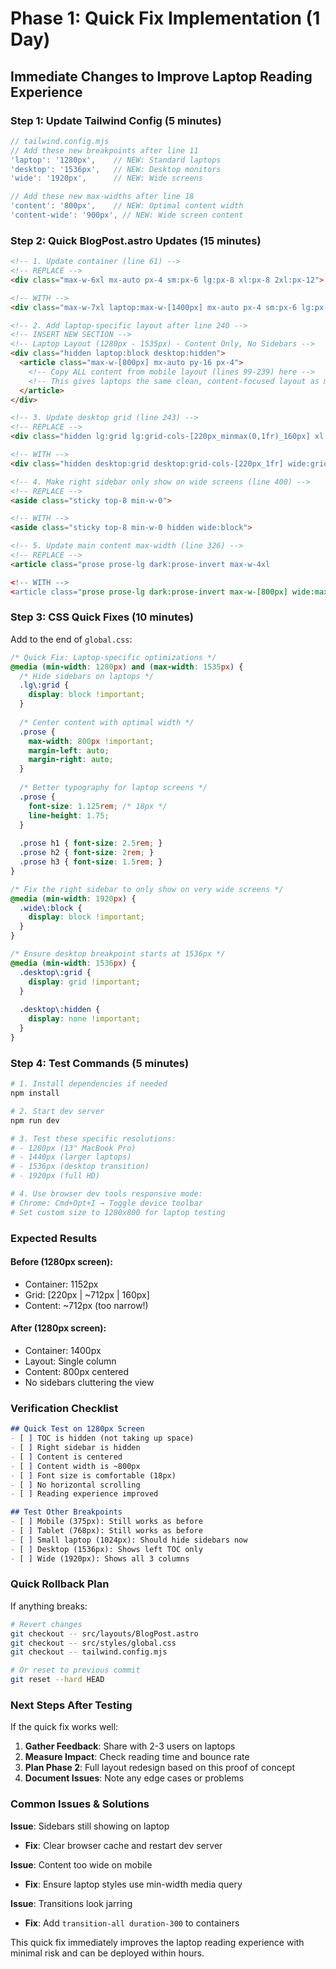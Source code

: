 # Phase 1: Quick Fix Implementation (1 Day)

## Immediate Changes to Improve Laptop Reading Experience

### Step 1: Update Tailwind Config (5 minutes)

```javascript
// tailwind.config.mjs
// Add these new breakpoints after line 11
'laptop': '1280px',    // NEW: Standard laptops  
'desktop': '1536px',   // NEW: Desktop monitors
'wide': '1920px',      // NEW: Wide screens

// Add these new max-widths after line 18
'content': '800px',    // NEW: Optimal content width
'content-wide': '900px', // NEW: Wide screen content
```

### Step 2: Quick BlogPost.astro Updates (15 minutes)

```html
<!-- 1. Update container (line 61) -->
<!-- REPLACE -->
<div class="max-w-6xl mx-auto px-4 sm:px-6 lg:px-8 xl:px-8 2xl:px-12">

<!-- WITH -->
<div class="max-w-7xl laptop:max-w-[1400px] mx-auto px-4 sm:px-6 lg:px-8">

<!-- 2. Add laptop-specific layout after line 240 -->
<!-- INSERT NEW SECTION -->
<!-- Laptop Layout (1280px - 1535px) - Content Only, No Sidebars -->
<div class="hidden laptop:block desktop:hidden">
  <article class="max-w-[800px] mx-auto py-16 px-4">
    <!-- Copy ALL content from mobile layout (lines 99-239) here -->
    <!-- This gives laptops the same clean, content-focused layout as mobile -->
  </article>
</div>

<!-- 3. Update desktop grid (line 243) -->
<!-- REPLACE -->
<div class="hidden lg:grid lg:grid-cols-[220px_minmax(0,1fr)_160px] xl:grid-cols-[260px_minmax(0,1fr)_200px] lg:gap-6 xl:gap-8 2xl:gap-10 lg:items-start">

<!-- WITH -->
<div class="hidden desktop:grid desktop:grid-cols-[220px_1fr] wide:grid-cols-[260px_1fr_220px] desktop:gap-8 desktop:items-start">

<!-- 4. Make right sidebar only show on wide screens (line 400) -->
<!-- REPLACE -->
<aside class="sticky top-8 min-w-0">

<!-- WITH -->
<aside class="sticky top-8 min-w-0 hidden wide:block">

<!-- 5. Update main content max-width (line 326) -->
<!-- REPLACE -->
<article class="prose prose-lg dark:prose-invert max-w-4xl

<!-- WITH -->
<article class="prose prose-lg dark:prose-invert max-w-[800px] wide:max-w-[900px] mx-auto
```

### Step 3: CSS Quick Fixes (10 minutes)

Add to the end of `global.css`:

```css
/* Quick Fix: Laptop-specific optimizations */
@media (min-width: 1280px) and (max-width: 1535px) {
  /* Hide sidebars on laptops */
  .lg\:grid {
    display: block !important;
  }
  
  /* Center content with optimal width */
  .prose {
    max-width: 800px !important;
    margin-left: auto;
    margin-right: auto;
  }
  
  /* Better typography for laptop screens */
  .prose {
    font-size: 1.125rem; /* 18px */
    line-height: 1.75;
  }
  
  .prose h1 { font-size: 2.5rem; }
  .prose h2 { font-size: 2rem; }
  .prose h3 { font-size: 1.5rem; }
}

/* Fix the right sidebar to only show on very wide screens */
@media (min-width: 1920px) {
  .wide\:block {
    display: block !important;
  }
}

/* Ensure desktop breakpoint starts at 1536px */
@media (min-width: 1536px) {
  .desktop\:grid {
    display: grid !important;
  }
  
  .desktop\:hidden {
    display: none !important;
  }
}
```

### Step 4: Test Commands (5 minutes)

```bash
# 1. Install dependencies if needed
npm install

# 2. Start dev server
npm run dev

# 3. Test these specific resolutions:
# - 1280px (13" MacBook Pro)
# - 1440px (larger laptops)
# - 1536px (desktop transition)
# - 1920px (full HD)

# 4. Use browser dev tools responsive mode:
# Chrome: Cmd+Opt+I → Toggle device toolbar
# Set custom size to 1280x800 for laptop testing
```

### Expected Results

#### Before (1280px screen):
- Container: 1152px
- Grid: [220px | ~712px | 160px]
- Content: ~712px (too narrow!)

#### After (1280px screen):
- Container: 1400px  
- Layout: Single column
- Content: 800px centered
- No sidebars cluttering the view

### Verification Checklist

```markdown
## Quick Test on 1280px Screen
- [ ] TOC is hidden (not taking up space)
- [ ] Right sidebar is hidden
- [ ] Content is centered
- [ ] Content width is ~800px
- [ ] Font size is comfortable (18px)
- [ ] No horizontal scrolling
- [ ] Reading experience improved

## Test Other Breakpoints
- [ ] Mobile (375px): Still works as before
- [ ] Tablet (768px): Still works as before  
- [ ] Small laptop (1024px): Should hide sidebars now
- [ ] Desktop (1536px): Shows left TOC only
- [ ] Wide (1920px): Shows all 3 columns
```

### Quick Rollback Plan

If anything breaks:

```bash
# Revert changes
git checkout -- src/layouts/BlogPost.astro
git checkout -- src/styles/global.css
git checkout -- tailwind.config.mjs

# Or reset to previous commit
git reset --hard HEAD
```

### Next Steps After Testing

If the quick fix works well:

1. **Gather Feedback**: Share with 2-3 users on laptops
2. **Measure Impact**: Check reading time and bounce rate
3. **Plan Phase 2**: Full layout redesign based on this proof of concept
4. **Document Issues**: Note any edge cases or problems

### Common Issues & Solutions

**Issue**: Sidebars still showing on laptop
- **Fix**: Clear browser cache and restart dev server

**Issue**: Content too wide on mobile
- **Fix**: Ensure laptop styles use min-width media query

**Issue**: Transitions look jarring
- **Fix**: Add `transition-all duration-300` to containers

This quick fix immediately improves the laptop reading experience with minimal risk and can be deployed within hours.